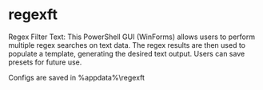 # regexft
 Regex Filter Text: This PowerShell GUI (WinForms) allows users to perform multiple regex searches on text data. The regex results are then used to populate a template, generating the desired text output. Users can save presets for future use.

Configs are saved in %appdata%\regexft
